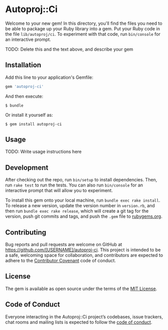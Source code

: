 # Autoproj::Ci

Welcome to your new gem! In this directory, you'll find the files you need to be able to package up your Ruby library into a gem. Put your Ruby code in the file `lib/autoproj/ci`. To experiment with that code, run `bin/console` for an interactive prompt.

TODO: Delete this and the text above, and describe your gem

## Installation

Add this line to your application's Gemfile:

```ruby
gem 'autoproj-ci'
```

And then execute:

    $ bundle

Or install it yourself as:

    $ gem install autoproj-ci

## Usage

TODO: Write usage instructions here

## Development

After checking out the repo, run `bin/setup` to install dependencies. Then, run `rake test` to run the tests. You can also run `bin/console` for an interactive prompt that will allow you to experiment.

To install this gem onto your local machine, run `bundle exec rake install`. To release a new version, update the version number in `version.rb`, and then run `bundle exec rake release`, which will create a git tag for the version, push git commits and tags, and push the `.gem` file to [rubygems.org](https://rubygems.org).

## Contributing

Bug reports and pull requests are welcome on GitHub at https://github.com/[USERNAME]/autoproj-ci. This project is intended to be a safe, welcoming space for collaboration, and contributors are expected to adhere to the [Contributor Covenant](http://contributor-covenant.org) code of conduct.

## License

The gem is available as open source under the terms of the [MIT License](https://opensource.org/licenses/MIT).

## Code of Conduct

Everyone interacting in the Autoproj::Ci project’s codebases, issue trackers, chat rooms and mailing lists is expected to follow the [code of conduct](https://github.com/[USERNAME]/autoproj-ci/blob/master/CODE_OF_CONDUCT.md).
